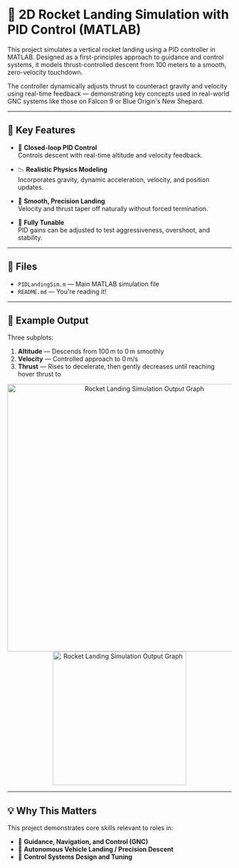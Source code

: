 # 🚀 2D Rocket Landing Simulation with PID Control (MATLAB)

This project simulates a vertical rocket landing using a PID controller in MATLAB. Designed as a first-principles approach to guidance and control systems, it models thrust-controlled descent from 100 meters to a smooth, zero-velocity touchdown. 

The controller dynamically adjusts thrust to counteract gravity and velocity using real-time feedback — demonstrating key concepts used in real-world GNC systems like those on Falcon 9 or Blue Origin's New Shepard.

---

## 📌 Key Features

- 🧠 **Closed-loop PID Control**  
  Controls descent with real-time altitude and velocity feedback.

- 📉 **Realistic Physics Modeling**  
  Incorporates gravity, dynamic acceleration, velocity, and position updates.

- 🎯 **Smooth, Precision Landing**  
  Velocity and thrust taper off naturally without forced termination.

- 🧰 **Fully Tunable**  
  PID gains can be adjusted to test aggressiveness, overshoot, and stability.

---

## 📂 Files

- `PIDLandingSim.m` — Main MATLAB simulation file  
- `README.md` — You're reading it!

---

## 🧪 Example Output

Three subplots:
1. **Altitude** — Descends from 100 m to 0 m smoothly  
2. **Velocity** — Controlled approach to 0 m/s  
3. **Thrust** — Rises to decelerate, then gently decreases until reaching hover thrust to 

<p align="center">
  <img src="https://github.com/user-attachments/assets/277ee1fc-db81-4d1a-8e22-703a6f591c9a" 
       alt="Rocket Landing Simulation Output Graph" 
       width="600"/>
  <img src="https://github.com/user-attachments/assets/c7f9d94b-2370-4ef6-a70f-4a6590e19504" 
       alt="Rocket Landing Simulation Output Graph" 
       width="300"/>
</p>

---

## 💡 Why This Matters

This project demonstrates core skills relevant to roles in:

- 🚀 **Guidance, Navigation, and Control (GNC)**
- 🛬 **Autonomous Vehicle Landing / Precision Descent**
- 🧪 **Control Systems Design and Tuning**
